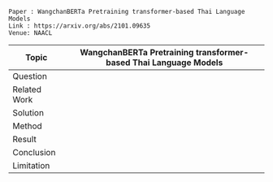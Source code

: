 ```
Paper : WangchanBERTa Pretraining transformer-based Thai Language Models
Link : https://arxiv.org/abs/2101.09635
Venue: NAACL 
```

| Topic        | WangchanBERTa Pretraining transformer-based Thai Language Models |
|--------------|------------------------------------------------------------------|
| Question     | |
| Related Work | |
| Solution     | |
| Method       | |
| Result       | |
| Conclusion   | |
| Limitation   | |